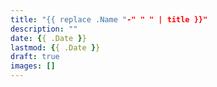 ```yaml
---
title: "{{ replace .Name "-" " " | title }}"
description: ""
date: {{ .Date }}
lastmod: {{ .Date }}
draft: true
images: []
---
```

